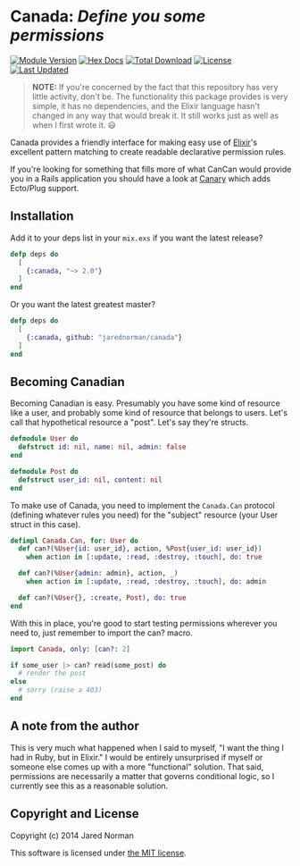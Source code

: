 Canada: _Define you some permissions_
=====================================

[![Module Version](https://img.shields.io/hexpm/v/canada.svg)](https://hex.pm/packages/canada)
[![Hex Docs](https://img.shields.io/badge/hex-docs-lightgreen.svg)](https://hexdocs.pm/canada/)
[![Total Download](https://img.shields.io/hexpm/dt/canada.svg)](https://hex.pm/packages/canada)
[![License](https://img.shields.io/hexpm/l/canada.svg)](https://github.com/jarednorman/canada/blob/master/LICENSE)
[![Last Updated](https://img.shields.io/github/last-commit/jarednorman/canada.svg)](https://github.com/jarednorman/canada/commits/master)

> **NOTE:** If you're concerned by the fact that this repository has very
> little activity, don't be. The functionality this package provides is very
> simple, it has no dependencies, and the Elixir language hasn't changed in any
> way that would break it. It still works just as well as when I first wrote
> it. :smiley:

Canada provides a friendly interface for making easy use of
[Elixir](http://elixir-lang.org/)'s excellent pattern matching to create
readable declarative permission rules.

If you're looking for something that fills more of what CanCan would provide
you in a Rails application you should have a look at
[Canary](https://github.com/cpjk/canary) which adds Ecto/Plug support.

Installation
------------

Add it to your deps list in your `mix.exs` if you want the latest release?

```elixir
defp deps do
  [
    {:canada, "~> 2.0"}
  ]
end
```

Or you want the latest greatest master?

```elixir
defp deps do
  [
    {:canada, github: "jarednorman/canada"}
  ]
end
```

Becoming Canadian
-----------------

Becoming Canadian is easy. Presumably you have some kind of resource like a
user, and probably some kind of resource that belongs to users. Let's call that
hypothetical resource a "post". Let's say they're structs.

```elixir
defmodule User do
  defstruct id: nil, name: nil, admin: false
end

defmodule Post do
  defstruct user_id: nil, content: nil
end
```

To make use of Canada, you need to implement the `Canada.Can` protocol
(defining whatever rules you need) for the "subject" resource (your User struct
in this case).

```elixir
defimpl Canada.Can, for: User do
  def can?(%User{id: user_id}, action, %Post{user_id: user_id})
    when action in [:update, :read, :destroy, :touch], do: true

  def can?(%User{admin: admin}, action, _)
    when action in [:update, :read, :destroy, :touch], do: admin

  def can?(%User{}, :create, Post), do: true
end
```

With this in place, you're good to start testing permissions wherever you need
to, just remember to import the can? macro.

```elixir
import Canada, only: [can?: 2]

if some_user |> can? read(some_post) do
  # render the post
else
  # sorry (raise a 403)
end
```

A note from the author
----------------------

This is very much what happened when I said to myself, "I want the thing I had
in Ruby, but in Elixir." I would be entirely unsurprised if myself or someone
else comes up with a more "functional" solution. That said, permissions are
necessarily a matter that governs conditional logic, so I currently see this as
a reasonable solution.

## Copyright and License

Copyright (c) 2014 Jared Norman

This software is licensed under [the MIT license](./LICENSE.md).
